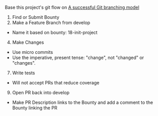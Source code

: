 Base this project's git flow on [A successful Git branching model](http://nvie.com/posts/a-successful-git-branching-model/)

1. Find or Submit Bounty
2. Make a Feature Branch from develop
+ Name it based on bounty: 18-init-project
4. Make Changes
+ Use micro commits
+ Use the imperative, present tense: "change", not "changed" or "changes".
7. Write tests
+ Will not accept PRs that reduce coverage
9. Open PR back into develop
+ Make PR Description links to the Bounty and add a comment to the Bounty linking the PR
